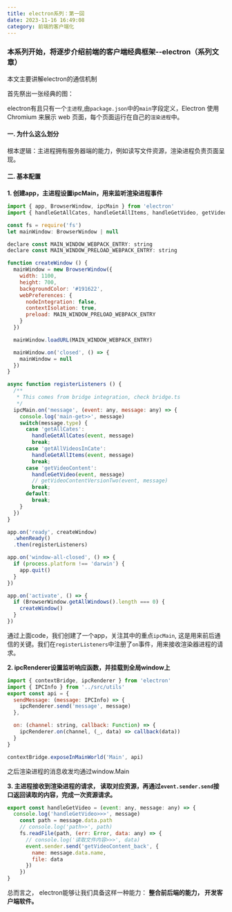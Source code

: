 ```yaml
---
title: electron系列：第一回
date: 2023-11-16 16:49:08
category: 前端的客户端化
---
```


### 本系列开始，将逐步介绍前端的客户端经典框架--electron（系列文章）
本文主要讲解electron的通信机制

首先祭出一张经典的图：
<img src="/img/electron1_1.webp" alt="">

electron有且只有一个`主进程`,由`package.json`中的`main`字段定义，Electron 使用 Chromium 来展示 web 页面，每个页面运行在自己的`渲染进程`中。

#### 一. 为什么这么划分
根本逻辑：主进程拥有服务器端的能力，例如读写文件资源，渲染进程负责页面呈现。

#### 二. 基本配置
**1. 创建app，主进程设置ipcMain，用来监听渲染进程事件**
```javascript
import { app, BrowserWindow, ipcMain } from 'electron'
import { handleGetAllCates, handleGetAllItems, handleGetVideo, getVideoContentVersionTwo } from '../src/utils/videoApi'

const fs = require('fs')
let mainWindow: BrowserWindow | null

declare const MAIN_WINDOW_WEBPACK_ENTRY: string
declare const MAIN_WINDOW_PRELOAD_WEBPACK_ENTRY: string

function createWindow () {
  mainWindow = new BrowserWindow({
    width: 1100,
    height: 700,
    backgroundColor: '#191622',
    webPreferences: {
      nodeIntegration: false,
      contextIsolation: true,
      preload: MAIN_WINDOW_PRELOAD_WEBPACK_ENTRY
    }
  })

  mainWindow.loadURL(MAIN_WINDOW_WEBPACK_ENTRY)

  mainWindow.on('closed', () => {
    mainWindow = null
  })
}

async function registerListeners () {
  /**
   * This comes from bridge integration, check bridge.ts
   */
  ipcMain.on('message', (event: any, message: any) => {
    console.log('main-get>>', message)
    switch(message.type) {
      case 'getAllCates':
        handleGetAllCates(event, message)
        break;
      case 'getAllVideosInCate':
        handleGetAllItems(event, message)
        break;
      case 'getVideoContent':
        handleGetVideo(event, message)
        // getVideoContentVersionTwo(event, message)
        break;
      default:
        break;
    }
  })
}

app.on('ready', createWindow)
  .whenReady()
  .then(registerListeners)

app.on('window-all-closed', () => {
  if (process.platform !== 'darwin') {
    app.quit()
  }
})

app.on('activate', () => {
  if (BrowserWindow.getAllWindows().length === 0) {
    createWindow()
  }
})
```
通过上面code，我们创建了一个app，关注其中的重点`ipcMain`, 这是用来前后通信的关键。我们在`registerListeners`中注册了`on`事件，用来接收渲染器进程的请求。

**2. ipcRenderer设置监听响应函数，并挂载到全局window上**
    
```javascript
import { contextBridge, ipcRenderer } from 'electron'
import { IPCInfo } from '../src/utils'
export const api = {
  sendMessage: (message: IPCInfo) => {
    ipcRenderer.send('message', message)
  },

  on: (channel: string, callback: Function) => {
    ipcRenderer.on(channel, (_, data) => callback(data))
  }
}

contextBridge.exposeInMainWorld('Main', api)
```
之后渲染进程的消息收发均通过window.Main

**3. 主进程接收到渲染进程的请求， 读取对应资源，再通过`event.sender.send`接口返回读取的内容，完成一次资源请求。**
```javascript
export const handleGetVideo = (event: any, message: any) => {
  console.log('handleGetVideo>>>', message)
    const path = message.data.path
    // console.log('path>>', path)
    fs.readFile(path, (err: Error, data: any) => {
      // console.log('读取文件内容>>>', data)
      event.sender.send('getVideoContent_back', {
        name: message.data.name,
        file: data
      })
    })
}
```

总而言之， electron能够让我们具备这样一种能力： **整合前后端的能力， 开发客户端软件。**
